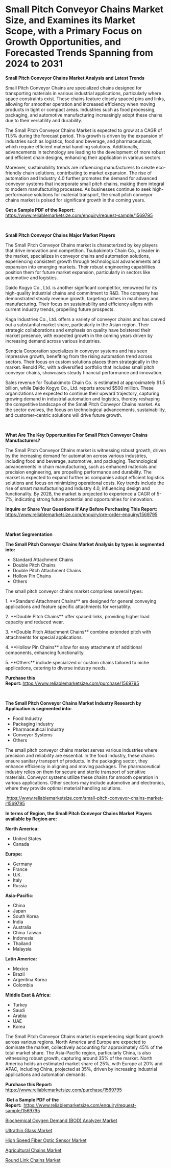 <p><h1>Small Pitch Conveyor Chains Market Size, and Examines its Market Scope, with a Primary Focus on Growth Opportunities, and Forecasted Trends Spanning from 2024 to 2031</h1></p><p><strong>Small Pitch Conveyor Chains Market Analysis and Latest Trends</strong></p>
<p><p>Small Pitch Conveyor Chains are specialized chains designed for transporting materials in various industrial applications, particularly where space constraints exist. These chains feature closely spaced pins and links, allowing for smoother operation and increased efficiency when moving products in tight or compact areas. Industries such as food processing, packaging, and automotive manufacturing increasingly adopt these chains due to their versatility and durability.</p><p>The Small Pitch Conveyor Chains Market is expected to grow at a CAGR of 11.5% during the forecast period. This growth is driven by the expansion of industries such as logistics, food and beverage, and pharmaceuticals, which require efficient material handling solutions. Additionally, advancements in technology are leading to the development of more robust and efficient chain designs, enhancing their application in various sectors.</p><p>Moreover, sustainability trends are influencing manufacturers to create eco-friendly chain solutions, contributing to market expansion. The rise of automation and Industry 4.0 further promotes the demand for advanced conveyor systems that incorporate small pitch chains, making them integral to modern manufacturing processes. As businesses continue to seek high-performance solutions for material transport, the small pitch conveyor chains market is poised for significant growth in the coming years.</p></p>
<p><strong>Get a Sample PDF of the Report:&nbsp;</strong> <a href="https://www.reliablemarketsize.com/enquiry/request-sample/1569795?utm_campaign=1259&utm_medium=2&utm_source=Github&utm_content=ia&utm_term=14102024&utm_id=small-pitch-conveyor-chains">https://www.reliablemarketsize.com/enquiry/request-sample/1569795</a></p>
<p>&nbsp;</p>
<p><strong>Small Pitch Conveyor Chains Major Market Players</strong></p>
<p><p>The Small Pitch Conveyor Chains market is characterized by key players that drive innovation and competition. Tsubakimoto Chain Co., a leader in the market, specializes in conveyor chains and automation solutions, experiencing consistent growth through technological advancements and expansion into emerging markets. Their robust engineering capabilities position them for future market expansion, particularly in sectors like automotive and logistics.</p><p>Daido Kogyo Co., Ltd. is another significant competitor, renowned for its high-quality industrial chains and commitment to R&D. The company has demonstrated steady revenue growth, targeting niches in machinery and manufacturing. Their focus on sustainability and efficiency aligns with current industry trends, propelling future prospects.</p><p>Kaga Industries Co., Ltd. offers a variety of conveyor chains and has carved out a substantial market share, particularly in the Asian region. Their strategic collaborations and emphasis on quality have bolstered their market presence, with expected growth in the coming years driven by increasing demand across various industries.</p><p>Senqcia Corporation specializes in conveyor systems and has seen impressive growth, benefiting from the rising automation trend across sectors. Their focus on custom solutions places them strategically in the market. Renold Plc, with a diversified portfolio that includes small pitch conveyor chains, showcases steady financial performance and innovation.</p><p>Sales revenue for Tsubakimoto Chain Co. is estimated at approximately $1.5 billion, while Daido Kogyo Co., Ltd. reports around $500 million. These organizations are expected to continue their upward trajectory, capturing growing demand in industrial automation and logistics, thereby reshaping the competitive landscape of the Small Pitch Conveyor Chains market. As the sector evolves, the focus on technological advancements, sustainability, and customer-centric solutions will drive future growth.</p></p>
<p>&nbsp;</p>
<p><strong>What Are The Key Opportunities For Small Pitch Conveyor Chains Manufacturers?</strong></p>
<p><p>The Small Pitch Conveyor Chains market is witnessing robust growth, driven by the increasing demand for automation across various industries, including food and beverage, automotive, and packaging. Technological advancements in chain manufacturing, such as enhanced materials and precision engineering, are propelling performance and durability. The market is expected to expand further as companies adopt efficient logistics solutions and focus on minimizing operational costs. Key trends include the rise of smart manufacturing and Industry 4.0, influencing design and functionality. By 2028, the market is projected to experience a CAGR of 5-7%, indicating strong future potential and opportunities for innovation.</p></p>
<p><strong>Inquire or Share Your Questions If Any Before Purchasing This Report:</strong> <a href="https://www.reliablemarketsize.com/enquiry/pre-order-enquiry/1569795?utm_campaign=1259&utm_medium=2&utm_source=Github&utm_content=ia&utm_term=14102024&utm_id=small-pitch-conveyor-chains">https://www.reliablemarketsize.com/enquiry/pre-order-enquiry/1569795</a></p>
<p>&nbsp;</p>
<p><strong>Market Segmentation</strong></p>
<p><strong>The Small Pitch Conveyor Chains Market Analysis by types is segmented into:</strong></p>
<p><ul><li>Standard Attachment Chains</li><li>Double Pitch Chains</li><li>Double Pitch Attachment Chains</li><li>Hollow Pin Chains</li><li>Others</li></ul></p>
<p><p>The small pitch conveyor chains market comprises several types: </p><p>1. **Standard Attachment Chains** are designed for general conveying applications and feature specific attachments for versatility.</p><p>2. **Double Pitch Chains** offer spaced links, providing higher load capacity and reduced wear.</p><p>3. **Double Pitch Attachment Chains** combine extended pitch with attachments for special applications.</p><p>4. **Hollow Pin Chains** allow for easy attachment of additional components, enhancing functionality.</p><p>5. **Others** include specialized or custom chains tailored to niche applications, catering to diverse industry needs.</p></p>
<p><strong>Purchase this Report:&nbsp;</strong><a href="https://www.reliablemarketsize.com/purchase/1569795?utm_campaign=1259&utm_medium=2&utm_source=Github&utm_content=ia&utm_term=14102024&utm_id=small-pitch-conveyor-chains">https://www.reliablemarketsize.com/purchase/1569795</a></p>
<p>&nbsp;</p>
<p><strong>The Small Pitch Conveyor Chains Market Industry Research by Application is segmented into:</strong></p>
<p><ul><li>Food Industry</li><li>Packaging Industry</li><li>Pharmaceutical Industry</li><li>Conveyor Systems</li><li>Others</li></ul></p>
<p><p>The small pitch conveyor chains market serves various industries where precision and reliability are essential. In the food industry, these chains ensure sanitary transport of products. In the packaging sector, they enhance efficiency in aligning and moving packages. The pharmaceutical industry relies on them for secure and sterile transport of sensitive materials. Conveyor systems utilize these chains for smooth operation in various applications. Other sectors may include automotive and electronics, where they provide optimal material handling solutions.</p></p>
<p><a href="https://www.reliablemarketsize.com/small-pitch-conveyor-chains-market-r1569795?utm_campaign=1259&utm_medium=2&utm_source=Github&utm_content=ia&utm_term=14102024&utm_id=small-pitch-conveyor-chains">&nbsp;https://www.reliablemarketsize.com/small-pitch-conveyor-chains-market-r1569795</a></p>
<p><strong>In terms of Region, the Small Pitch Conveyor Chains Market Players available by Region are:</strong></p>
<p>
    <p> <strong> North America: </strong>
        <ul>
            <li>United States</li>
            <li>Canada</li>
        </ul>
        </p> 
    <p> <strong> Europe: </strong>
        <ul>
            <li>Germany</li>
            <li>France</li>
            <li>U.K.</li>
            <li>Italy</li>
            <li>Russia</li>
        </ul>
        </p> 
    <p> <strong> Asia-Pacific: </strong>
        <ul>
            <li>China</li>
            <li>Japan</li>
            <li>South Korea</li>
            <li>India</li>
            <li>Australia</li>
            <li>China Taiwan</li>
            <li>Indonesia</li>
            <li>Thailand</li>
            <li>Malaysia</li>
        </ul>
        </p> 
    <p> <strong> Latin America: </strong>
        <ul>
            <li>Mexico</li>
            <li>Brazil</li>
            <li>Argentina Korea</li>
            <li>Colombia</li>
        </ul>
        </p> 
    <p> <strong> Middle East & Africa: </strong>
        <ul>
            <li>Turkey</li>
            <li>Saudi</li>
            <li>Arabia</li>
            <li>UAE</li>
            <li>Korea</li>
        </ul>
    </p>
    </p>
<p><p>The Small Pitch Conveyor Chains market is experiencing significant growth across various regions. North America and Europe are expected to dominate the market, collectively accounting for approximately 45% of the total market share. The Asia-Pacific region, particularly China, is also witnessing robust growth, capturing around 35% of the market. North America holds an estimated market share of 25%, with Europe at 20% and APAC, including China, projected at 35%, driven by increasing industrial applications and automation demands.</p></p>
<p><strong>Purchase this Report: </strong><a href="https://www.reliablemarketsize.com/purchase/1569795?utm_campaign=1259&utm_medium=2&utm_source=Github&utm_content=ia&utm_term=14102024&utm_id=small-pitch-conveyor-chains">https://www.reliablemarketsize.com/purchase/1569795</a></p>
<p>&nbsp;<strong>Get a Sample PDF of the Report:&nbsp;&nbsp;</strong><a href="https://www.reliablemarketsize.com/enquiry/request-sample/1569795?utm_campaign=1259&utm_medium=2&utm_source=Github&utm_content=ia&utm_term=14102024&utm_id=small-pitch-conveyor-chains">https://www.reliablemarketsize.com/enquiry/request-sample/1569795</a></p>
<p><strong></strong></p>
<p><p><a href="https://www.linkedin.com/pulse/strategic-roadmap-global-biochemical-oxygen-demand-bod-analyzer-5vrif?utm_campaign=1259&utm_medium=2&utm_source=Github&utm_content=ia&utm_term=14102024&utm_id=small-pitch-conveyor-chains">Biochemical Oxygen Demand (BOD) Analyzer Market</a></p><p><a href="https://www.linkedin.com/pulse/market-dynamics-future-trends-global-ultrathin-glass-sector-aznce?utm_campaign=1259&utm_medium=2&utm_source=Github&utm_content=ia&utm_term=14102024&utm_id=small-pitch-conveyor-chains">Ultrathin Glass Market</a></p><p><a href="https://www.linkedin.com/pulse/sustainability-trends-high-speed-fiber-optic-sensor-industry-ce5we?utm_campaign=1259&utm_medium=2&utm_source=Github&utm_content=ia&utm_term=14102024&utm_id=small-pitch-conveyor-chains">High Speed Fiber Optic Sensor Market</a></p><p><a href="https://github.com/sharitatri97/Market-Research-Report-List-1/blob/main/agricultural-chains-market.md?utm_campaign=1259&utm_medium=2&utm_source=Github&utm_content=ia&utm_term=14102024&utm_id=small-pitch-conveyor-chains">Agricultural Chains Market</a></p><p><a href="https://github.com/wendisyqf/Market-Research-Report-List-1/blob/main/round-link-chains-market.md?utm_campaign=1259&utm_medium=2&utm_source=Github&utm_content=ia&utm_term=14102024&utm_id=small-pitch-conveyor-chains">Round Link Chains Market</a></p></p>